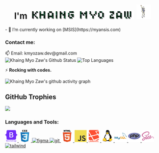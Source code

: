 <h1 align="center">
  I'm <img src="https://github.com/khaingmyozaw/khaingmyozaw/blob/main/Khaing%20Myo%20Zaw%20(1).gif" alt="Name"/>
  <img src="https://github.com/khaingmyozaw/khaingmyozaw/blob/main/mical.gif" alt="mical giff" width="48" height="48"/>
</h1>
- 🔭 I’m currently working on [MSIS](https://myansis.com)

<h3 align="left">Contact me:</h3>
📫 Email: kmyozaw.dev@gmail.com

<div align="left">
<img src="https://github-readme-stats.vercel.app/api?username=khaingmyozaw&show_icons=true&theme=transparent" alt="Khaing Myo Zaw's Github Status"/>
<img src="https://github-readme-stats.vercel.app/api/top-langs/?username=anuraghazra&layout=compact&theme=github_dark" alt="Top Languages"/>
</div>

⚡ **Rocking with codes.**

![Khaing Myo Zaw's github activity graph](https://github-readme-activity-graph.vercel.app/graph?username=khaingmyozaw&theme=github-compact)
## GitHub Trophies
![](https://github-profile-trophy.vercel.app/?username=khaingmyozaw&theme=algolia)

<h3 align="left">Languages and Tools:</h3>
<p align="left"> 
  <a href="https://getbootstrap.com" target="_blank" rel="noreferrer"> 
    <img src="https://raw.githubusercontent.com/devicons/devicon/master/icons/bootstrap/bootstrap-plain-wordmark.svg" alt="bootstrap" width="40" height="40"/>
  </a> 
  <a href="https://www.w3schools.com/css/" target="_blank" rel="noreferrer"> <img src="https://raw.githubusercontent.com/devicons/devicon/master/icons/css3/css3-original-wordmark.svg" alt="css3" width="40" height="40"/> </a> 
  <a href="https://www.figma.com/" target="_blank" rel="noreferrer"> <img src="https://www.vectorlogo.zone/logos/figma/figma-icon.svg" alt="figma" width="40" height="40"/> </a> <a href="https://git-scm.com/" target="_blank" rel="noreferrer"> <img src="https://www.vectorlogo.zone/logos/git-scm/git-scm-icon.svg" alt="git" width="40" height="40"/> </a> 
  <a href="https://www.w3.org/html/" target="_blank" rel="noreferrer"> <img src="https://raw.githubusercontent.com/devicons/devicon/master/icons/html5/html5-original-wordmark.svg" alt="html5" width="40" height="40"/> </a> 
  <a href="https://developer.mozilla.org/en-US/docs/Web/JavaScript" target="_blank" rel="noreferrer"> <img src="https://raw.githubusercontent.com/devicons/devicon/master/icons/javascript/javascript-original.svg" alt="javascript" width="40" height="40"/> </a> 
  <a href="https://laravel.com/" target="_blank" rel="noreferrer"> <img src="https://raw.githubusercontent.com/devicons/devicon/master/icons/laravel/laravel-plain-wordmark.svg" alt="laravel" width="40" height="40"/> </a> 
  <a href="https://www.linux.org/" target="_blank" rel="noreferrer"> <img src="https://raw.githubusercontent.com/devicons/devicon/master/icons/linux/linux-original.svg" alt="linux" width="40" height="40"/> </a> 
  <a href="https://www.mysql.com/" target="_blank" rel="noreferrer"> <img src="https://raw.githubusercontent.com/devicons/devicon/master/icons/mysql/mysql-original-wordmark.svg" alt="mysql" width="40" height="40"/> </a> 
  <a href="https://www.php.net" target="_blank" rel="noreferrer"> <img src="https://raw.githubusercontent.com/devicons/devicon/master/icons/php/php-original.svg" alt="php" width="40" height="40"/> </a> 
  <a href="https://sass-lang.com" target="_blank" rel="noreferrer"> <img src="https://raw.githubusercontent.com/devicons/devicon/master/icons/sass/sass-original.svg" alt="sass" width="40" height="40"/> </a> 
  <a href="https://tailwindcss.com/" target="_blank" rel="noreferrer"> <img src="https://www.vectorlogo.zone/logos/tailwindcss/tailwindcss-icon.svg" alt="tailwind" width="40" height="40"/> </a> 
</p>
